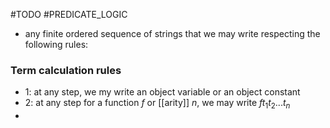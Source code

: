 #TODO 
#PREDICATE_LOGIC 
- any finite ordered sequence of strings that we may write respecting the following rules: 
### Term calculation rules
- 1: at any step, we my write an object variable or an object constant
- 2: at any step for a function $f$ or [[arity]] $n$, we may write $ft_{1}t_{2}... t_{n}$    
-

